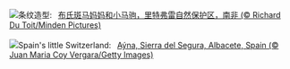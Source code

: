 ![](https://www.bing.com/th?id=OHR.ZebraMother_ZH-CN1947314869_UHD.jpg&w=1000)条纹造型:&nbsp;&ensp;[布氏斑马妈妈和小马驹，里特弗雷自然保护区，南非 (© Richard Du Toit/Minden Pictures)](https://www.bing.com/th?id=OHR.ZebraMother_ZH-CN1947314869_UHD.jpg)
<br><br/>
![](https://www.bing.com/th?id=OHR.AlbaceteSpain_EN-US7443919036_UHD.jpg&w=1000)Spain's little Switzerland:&nbsp;&ensp;[Aýna, Sierra del Segura, Albacete, Spain (© Juan Maria Coy Vergara/Getty Images)](https://www.bing.com/th?id=OHR.AlbaceteSpain_EN-US7443919036_UHD.jpg)
<br><br/>
